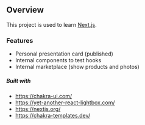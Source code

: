 ## Overview
This project is used to learn [Next.js](https://nextjs.org/).

### Features 
- Personal presentation card (published)
- Internal components to test hooks
- Internal marketplace (show products and photos)

##### Built with    
- https://chakra-ui.com/ 
- https://yet-another-react-lightbox.com/
- https://nextjs.org/
- https://chakra-templates.dev/
